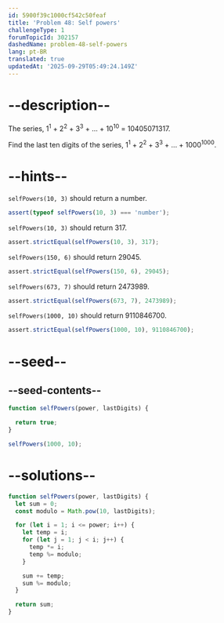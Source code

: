 ```yaml
---
id: 5900f39c1000cf542c50feaf
title: 'Problem 48: Self powers'
challengeType: 1
forumTopicId: 302157
dashedName: problem-48-self-powers
lang: pt-BR
translated: true
updatedAt: '2025-09-29T05:49:24.149Z'
---
```


# --description--

The series, 1<sup>1</sup> + 2<sup>2</sup> + 3<sup>3</sup> + ... + 10<sup>10</sup> = 10405071317.

Find the last ten digits of the series, 1<sup>1</sup> + 2<sup>2</sup> + 3<sup>3</sup> + ... + 1000<sup>1000</sup>.

# --hints--

`selfPowers(10, 3)` should return a number.

```js
assert(typeof selfPowers(10, 3) === 'number');
```

`selfPowers(10, 3)` should return 317.

```js
assert.strictEqual(selfPowers(10, 3), 317);
```

`selfPowers(150, 6)` should return 29045.

```js
assert.strictEqual(selfPowers(150, 6), 29045);
```

`selfPowers(673, 7)` should return 2473989.

```js
assert.strictEqual(selfPowers(673, 7), 2473989);
```

`selfPowers(1000, 10)` should return 9110846700.

```js
assert.strictEqual(selfPowers(1000, 10), 9110846700);
```

# --seed--

## --seed-contents--

```js
function selfPowers(power, lastDigits) {

  return true;
}

selfPowers(1000, 10);
```

# --solutions--

```js
function selfPowers(power, lastDigits) {
  let sum = 0;
  const modulo = Math.pow(10, lastDigits);

  for (let i = 1; i <= power; i++) {
    let temp = i;
    for (let j = 1; j < i; j++) {
      temp *= i;
      temp %= modulo;
    }

    sum += temp;
    sum %= modulo;
  }

  return sum;
}
```
